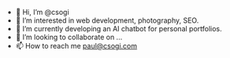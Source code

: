 - 👋 Hi, I’m @csogi
- 👀 I’m interested in web development, photography, SEO.
- 🌱 I’m currently developing an AI chatbot for personal portfolios.
- 💞️ I’m looking to collaborate on ...
- 📫 How to reach me paul@csogi.com

<!---
csogi/csogi is a ✨ special ✨ repository because its `README.md` (this file) appears on your GitHub profile.
You can click the Preview link to take a look at your changes.
--->
